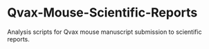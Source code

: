 # Qvax-Mouse-Scientific-Reports
Analysis scripts for Qvax mouse manuscript submission to scientific reports.
